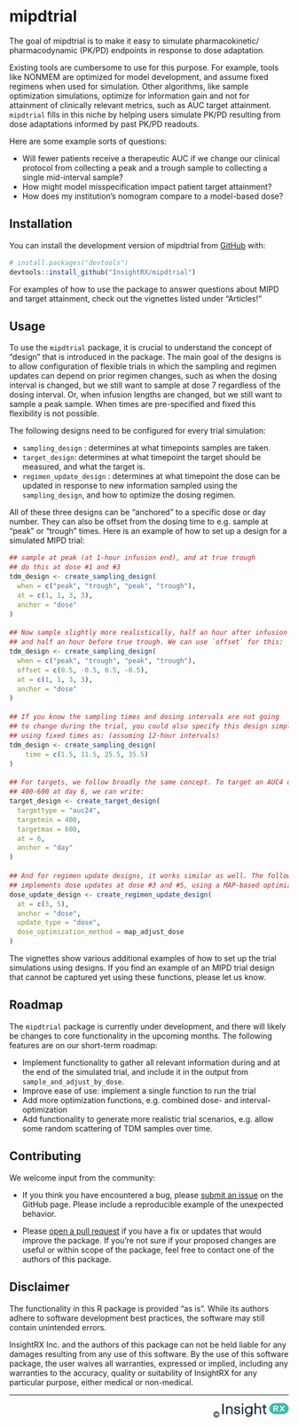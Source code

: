 
<!-- README.md is generated from README.Rmd. Please edit that file -->

# mipdtrial

<!-- badges: start -->
<!-- badges: end -->

The goal of mipdtrial is to make it easy to simulate pharmacokinetic/
pharmacodynamic (PK/PD) endpoints in response to dose adaptation.

Existing tools are cumbersome to use for this purpose. For example,
tools like NONMEM are optimized for model development, and assume fixed
regimens when used for simulation. Other algorithms, like sample
optimization simulations, optimize for information gain and not for
attainment of clinically relevant metrics, such as AUC target
attainment. `mipdtrial` fills in this niche by helping users simulate
PK/PD resulting from dose adaptations informed by past PK/PD readouts.

Here are some example sorts of questions:

- Will fewer patients receive a therapeutic AUC if we change our
  clinical protocol from collecting a peak and a trough sample to
  collecting a single mid-interval sample?
- How might model misspecification impact patient target attainment?
- How does my institution’s nomogram compare to a model-based dose?

## Installation

You can install the development version of mipdtrial from
[GitHub](https://github.com/) with:

``` r
# install.packages("devtools")
devtools::install_github("InsightRX/mipdtrial")
```

For examples of how to use the package to answer questions about MIPD
and target attainment, check out the vignettes listed under “Articles!”

## Usage

To use the `mipdtrial` package, it is crucial to understand the concept
of “design” that is introduced in the package. The main goal of the
designs is to allow configuration of flexible trials in which the
sampling and regimen updates can depend on prior regimen changes, such
as when the dosing interval is changed, but we still want to sample at
dose 7 regardless of the dosing interval. Or, when infusion lengths are
changed, but we still want to sample a peak sample. When times are
pre-specified and fixed this flexibility is not possible.

The following designs need to be configured for every trial simulation:

- `sampling_design` : determines at what timepoints samples are taken.
- `target_design`: determines at what timepoint the target should be
  measured, and what the target is.
- `regimen_update_design` : determines at what timepoint the dose can be
  updated in response to new information sampled using the
  `sampling_design`, and how to optimize the dosing regimen.

All of these three designs can be “anchored” to a specific dose or day
number. They can also be offset from the dosing time to e.g. sample at
“peak” or “trough” times. Here is an example of how to set up a design
for a simulated MIPD trial:

``` r
## sample at peak (at 1-hour infusion end), and at true trough
## do this at dose #1 and #3
tdm_design <- create_sampling_design(
  when = c("peak", "trough", "peak", "trough"),
  at = c(1, 1, 3, 3),
  anchor = "dose"
)

## Now sample slightly more realistically, half an hour after infusion end,
## and half an hour before true trough. We can use `offset` for this:
tdm_design <- create_sampling_design(
  when = c("peak", "trough", "peak", "trough"),
  offset = c(0.5, -0.5, 0.5, -0.5), 
  at = c(1, 1, 3, 3),
  anchor = "dose"
)

## If you know the sampling times and dosing intervals are not going 
## to change during the trial, you could also specify this design simply
## using fixed times as: (assuming 12-hour intervals)
tdm_design <- create_sampling_design(
    time = c(1.5, 11.5, 25.5, 35.5)
)

## For targets, we follow broadly the same concept. To target an AUC4 of 
## 400-600 at day 6, we can write:
target_design <- create_target_design(
  targettype = "auc24", 
  targetmin = 400,
  targetmax = 600,
  at = 6,
  anchor = "day"
)

## And for regimen update designs, it works similar as well. The following code
## implements dose updates at dose #3 and #5, using a MAP-based optimization.
dose_update_design <- create_regimen_update_design(
  at = c(3, 5),
  anchor = "dose",
  update_type = "dose",
  dose_optimization_method = map_adjust_dose
)
```

The vignettes show various additional examples of how to set up the
trial simulations using designs. If you find an example of an MIPD trial
design that cannot be captured yet using these functions, please let us
know.

## Roadmap

The `mipdtrial` package is currently under development, and there will
likely be changes to core functionality in the upcoming months. The
following features are on our short-term roadmap:

- Implement functionality to gather all relevant information during and
  at the end of the simulated trial, and include it in the output from
  `sample_and_adjust_by_dose`.
- Improve ease of use: implement a single function to run the trial
- Add more optimization functions, e.g. combined dose- and interval-
  optimization
- Add functionality to generate more realistic trial scenarios,
  e.g. allow some random scattering of TDM samples over time.

## Contributing

We welcome input from the community:

- If you think you have encountered a bug, please [submit an
  issue](https://github.com/InsightRX/mipdtrial/issues) on the GitHub
  page. Please include a reproducible example of the unexpected
  behavior.

- Please [open a pull
  request](https://github.com/InsightRX/mipdtrial/pulls) if you have a
  fix or updates that would improve the package. If you’re not sure if
  your proposed changes are useful or within scope of the package, feel
  free to contact one of the authors of this package.

## Disclaimer

The functionality in this R package is provided “as is”. While its
authors adhere to software development best practices, the software may
still contain unintended errors.

InsightRX Inc. and the authors of this package can not be held liable
for any damages resulting from any use of this software. By the use of
this software package, the user waives all warranties, expressed or
implied, including any warranties to the accuracy, quality or
suitability of InsightRX for any particular purpose, either medical or
non-medical.

------------------------------------------------------------------------

<div align="right">

©
<img src="man/figures/insightrx_logo_color.png" alt="InsightRX logo" width="120" />

</div>
